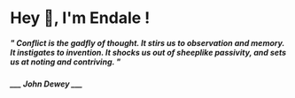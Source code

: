 <h1 title="head"> Hey 👋, I'm Endale !</h1>

**<h5><i>" Conflict is the gadfly of thought. It stirs us to observation and memory. It instigates to invention. It shocks us out of sheeplike passivity, and sets us at noting and contriving. "</i></h5>**

*<b>___ John Dewey ___</b>*
